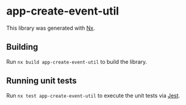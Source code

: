 # app-create-event-util

This library was generated with [Nx](https://nx.dev).

## Building

Run `nx build app-create-event-util` to build the library.

## Running unit tests

Run `nx test app-create-event-util` to execute the unit tests via [Jest](https://jestjs.io).
